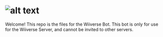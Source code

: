 # ![alt text](https://cdn.discordapp.com/attachments/437347073017249792/437347127757373440/wiiverse_logo.png)
Welcome! This repo is the files for the Wiiverse Bot.
This bot is only for use for the Wiiverse Server, and cannot be invited to other servers.
